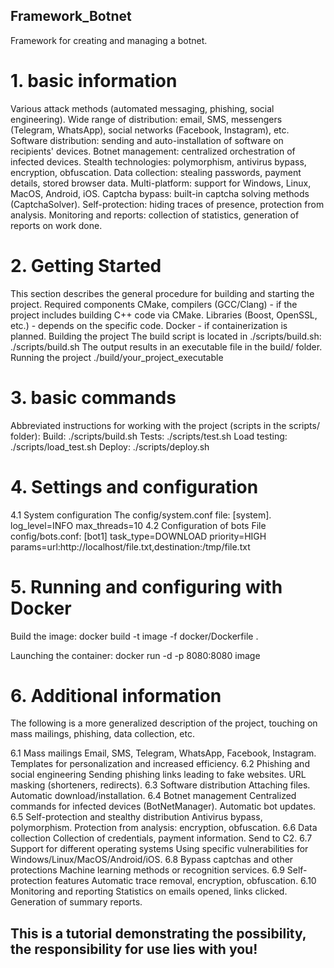 ## Framework_Botnet
Framework for creating and managing a botnet.

# 1. basic information
Various attack methods (automated messaging, phishing, social engineering).
Wide range of distribution: email, SMS, messengers (Telegram, WhatsApp), social networks (Facebook, Instagram), etc.
Software distribution: sending and auto-installation of software on recipients' devices.
Botnet management: centralized orchestration of infected devices.
Stealth technologies: polymorphism, antivirus bypass, encryption, obfuscation.
Data collection: stealing passwords, payment details, stored browser data.
Multi-platform: support for Windows, Linux, MacOS, Android, iOS.
Captcha bypass: built-in captcha solving methods (CaptchaSolver).
Self-protection: hiding traces of presence, protection from analysis.
Monitoring and reports: collection of statistics, generation of reports on work done.

# 2. Getting Started
This section describes the general procedure for building and starting the project.
Required components
CMake, compilers (GCC/Clang) - if the project includes building C++ code via CMake.
Libraries (Boost, OpenSSL, etc.) - depends on the specific code.
Docker - if containerization is planned.
Building the project
The build script is located in ./scripts/build.sh:
./scripts/build.sh
The output results in an executable file in the build/ folder.
Running the project
./build/your_project_executable
# 3. basic commands
Abbreviated instructions for working with the project (scripts in the scripts/ folder):
Build:
./scripts/build.sh
Tests:
./scripts/test.sh
Load testing:
./scripts/load_test.sh
Deploy:
./scripts/deploy.sh
# 4. Settings and configuration
4.1 System configuration
The config/system.conf file:
[system].
log_level=INFO
max_threads=10
4.2 Configuration of bots
File config/bots.conf:
[bot1]
task_type=DOWNLOAD
priority=HIGH
params=url:http://localhost/file.txt,destination:/tmp/file.txt
# 5. Running and configuring with Docker
Build the image:
docker build -t image -f docker/Dockerfile .

Launching the container:
docker run -d -p 8080:8080 image

# 6. Additional information
The following is a more generalized description of the project, touching on mass mailings, phishing, data collection, etc.

6.1 Mass mailings
Email, SMS, Telegram, WhatsApp, Facebook, Instagram.
Templates for personalization and increased efficiency.
6.2 Phishing and social engineering
Sending phishing links leading to fake websites.
URL masking (shorteners, redirects).
6.3 Software distribution
Attaching files.
Automatic download/installation.
6.4 Botnet management
Centralized commands for infected devices (BotNetManager).
Automatic bot updates.
6.5 Self-protection and stealthy distribution
Antivirus bypass, polymorphism.
Protection from analysis: encryption, obfuscation.
6.6 Data collection
Collection of credentials, payment information.
Send to C2.
6.7 Support for different operating systems
Using specific vulnerabilities for Windows/Linux/MacOS/Android/iOS.
6.8 Bypass captchas and other protections
Machine learning methods or recognition services.
6.9 Self-protection features
Automatic trace removal, encryption, obfuscation.
6.10 Monitoring and reporting
Statistics on emails opened, links clicked.
Generation of summary reports.

## This is a tutorial demonstrating the possibility, the responsibility for use lies with you!
